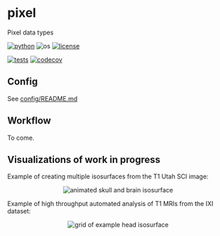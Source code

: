 # pixel

Pixel data types

[![python](https://img.shields.io/badge/python-3.8-blue.svg)](https://www.python.org/)
![os](https://img.shields.io/badge/os-ubuntu%20|%20macos%20|%20windows-blue.svg)
[![license](https://img.shields.io/badge/license-MIT-green.svg)](https://github.com/sandialabs/sibl#license)

[![tests](https://github.com/autotwin/pixel/workflows/tests/badge.svg)](https://github.com/autotwin/pixel/actions)
[![codecov](https://codecov.io/gh/autotwin/pixel/branch/main/graph/badge.svg?token=1Z716PHWAW)](https://codecov.io/gh/autotwin/pixel)

## Config

See [config/README.md](config/README.md)

## Workflow

To come.

## Visualizations of work in progress

Example of creating multiple isosurfaces from the T1 Utah SCI image: 
<p align="center">
  <img src="autotwin/data/figs/skull_brain_animation.gif" alt="animated skull and brain isosurface"/>
</p>



Example of high throughput automated analysis of T1 MRIs from the IXI dataset: 
<p align="center">
  <img src="https://github.com/autotwin/data/blob/main/figs/example_grid_25_x_4.png" alt="grid of example head isosurface"/>
</p>

